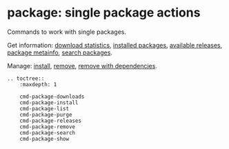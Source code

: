 # **package**: single package actions

Commands to work with single packages.

Get information: [download statistics](cmd-package-downloads), [installed packages](cmd-package-list), [available releases](cmd-package-releases), [package metainfo](cmd-package-show), [search packages](cmd-package-search).

Manage: [install](cmd-package-install), [remove](cmd-package-remove), [remove with dependencies](cmd-package-purge).

```eval_rst
.. toctree::
    :maxdepth: 1

    cmd-package-downloads
    cmd-package-install
    cmd-package-list
    cmd-package-purge
    cmd-package-releases
    cmd-package-remove
    cmd-package-search
    cmd-package-show
```
